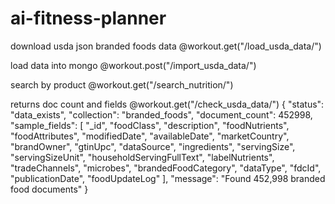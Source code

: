 # ai-fitness-planner

download usda json branded foods data 
@workout.get("/load_usda_data/")

load data into mongo
@workout.post("/import_usda_data/")

search by product 
@workout.get("/search_nutrition/")

returns doc count and fields 
@workout.get("/check_usda_data/")
{
  "status": "data_exists",
  "collection": "branded_foods",
  "document_count": 452998,
  "sample_fields": [
    "_id",
    "foodClass",
    "description",
    "foodNutrients",
    "foodAttributes",
    "modifiedDate",
    "availableDate",
    "marketCountry",
    "brandOwner",
    "gtinUpc",
    "dataSource",
    "ingredients",
    "servingSize",
    "servingSizeUnit",
    "householdServingFullText",
    "labelNutrients",
    "tradeChannels",
    "microbes",
    "brandedFoodCategory",
    "dataType",
    "fdcId",
    "publicationDate",
    "foodUpdateLog"
  ],
  "message": "Found 452,998 branded food documents"
}